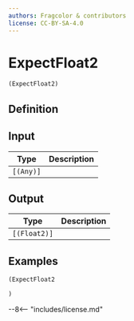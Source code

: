 ```yaml
---
authors: Fragcolor & contributors
license: CC-BY-SA-4.0
---
```



# ExpectFloat2

```clojure
(ExpectFloat2)
```


## Definition




## Input

| Type | Description |
|------|-------------|
| `[(Any)]` |  |


## Output

| Type | Description |
|------|-------------|
| `[(Float2)]` |  |


## Examples

```clojure
(ExpectFloat2

)
```


--8<-- "includes/license.md"
